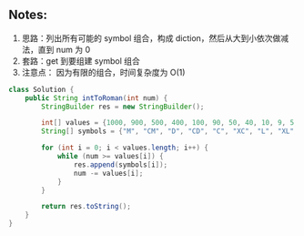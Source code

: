 ## Notes:

1. 思路：列出所有可能的 symbol 组合，构成 diction，然后从大到小依次做减法，直到 num 为 0
2. 套路：get 到要组建 symbol 组合
3. 注意点： 因为有限的组合，时间复杂度为 O(1)

```java
class Solution {
    public String intToRoman(int num) {
        StringBuilder res = new StringBuilder();

        int[] values = {1000, 900, 500, 400, 100, 90, 50, 40, 10, 9, 5, 4, 1};
        String[] symbols = {"M", "CM", "D", "CD", "C", "XC", "L", "XL", "X","IX", "V", "IV", "I"}  ;

        for (int i = 0; i < values.length; i++) {
            while (num >= values[i]) {
                res.append(symbols[i]);
                num -= values[i];
            }
        }

        return res.toString();
    }
}
```
